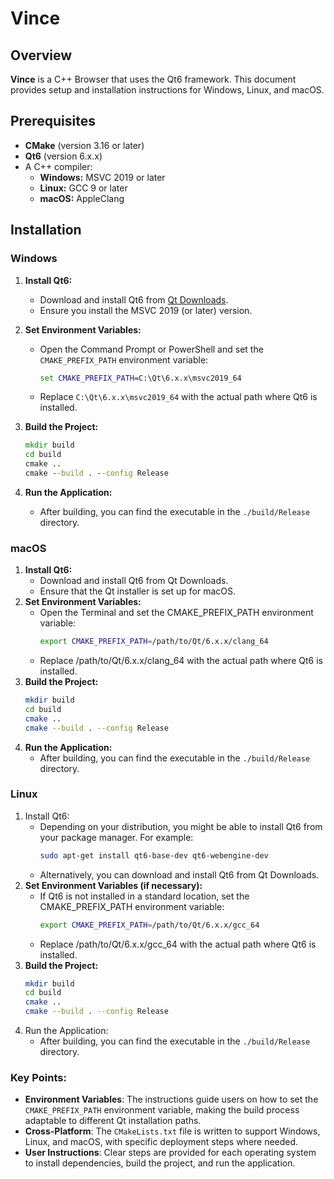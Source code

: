 # Vince

## Overview

**Vince** is a C++ Browser that uses the Qt6 framework. This document provides setup and installation instructions for Windows, Linux, and macOS.

## Prerequisites

- **CMake** (version 3.16 or later)
- **Qt6** (version 6.x.x)
- A C++ compiler:
  - **Windows:** MSVC 2019 or later
  - **Linux:** GCC 9 or later
  - **macOS:** AppleClang

## Installation

### Windows

1. **Install Qt6:**
   - Download and install Qt6 from [Qt Downloads](https://www.qt.io/download-qt-installer).
   - Ensure you install the MSVC 2019 (or later) version.

2. **Set Environment Variables:**
   - Open the Command Prompt or PowerShell and set the `CMAKE_PREFIX_PATH` environment variable:
     ```cmd
     set CMAKE_PREFIX_PATH=C:\Qt\6.x.x\msvc2019_64
     ```
   - Replace `C:\Qt\6.x.x\msvc2019_64` with the actual path where Qt6 is installed.

3. **Build the Project:**
   ```cmd
   mkdir build
   cd build
   cmake ..
   cmake --build . --config Release
4. **Run the Application:**
    - After building, you can find the executable in the `./build/Release` directory.

### macOS
1. **Install Qt6:**
    - Download and install Qt6 from Qt Downloads.
    - Ensure that the Qt installer is set up for macOS.
2. **Set Environment Variables:**
    - Open the Terminal and set the CMAKE_PREFIX_PATH environment variable:
      ```bash
      export CMAKE_PREFIX_PATH=/path/to/Qt/6.x.x/clang_64
      ```
    - Replace /path/to/Qt/6.x.x/clang_64 with the actual path where Qt6 is installed.
3. **Build the Project:**
    ```bash
    mkdir build
    cd build
    cmake ..
    cmake --build . --config Release
    ```
4. **Run the Application:**
    - After building, you can find the executable in the `./build/Release` directory.

### Linux
1. Install Qt6:
    - Depending on your distribution, you might be able to install Qt6 from your package manager. For example:
      ```bash
      sudo apt-get install qt6-base-dev qt6-webengine-dev
    - Alternatively, you can download and install Qt6 from Qt Downloads.
2. **Set Environment Variables (if necessary):**
    - If Qt6 is not installed in a standard location, set the CMAKE_PREFIX_PATH environment variable:
      ```bash
      export CMAKE_PREFIX_PATH=/path/to/Qt/6.x.x/gcc_64
    - Replace /path/to/Qt/6.x.x/gcc_64 with the actual path where Qt6 is installed.
3. **Build the Project:**
    ```bash
    mkdir build
    cd build
    cmake ..
    cmake --build . --config Release
4. Run the Application:
    - After building, you can find the executable in the `./build/Release` directory.
  
### Key Points:
- **Environment Variables**: The instructions guide users on how to set the `CMAKE_PREFIX_PATH` environment variable, making the build process adaptable to different Qt installation paths.
- **Cross-Platform**: The `CMakeLists.txt` file is written to support Windows, Linux, and macOS, with specific deployment steps where needed.
- **User Instructions**: Clear steps are provided for each operating system to install dependencies, build the project, and run the application.
